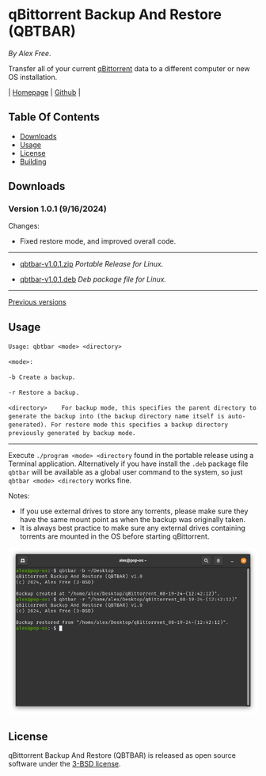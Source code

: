 # qBittorrent Backup And Restore (QBTBAR)

_By Alex Free_.

Transfer all of your current [qBittorrent](https://www.qbittorrent.org/) data to a different computer or new OS installation.

| [Homepage](https://alex-free.github.io/qbtbar) | [Github](https://github.com/alex-free/qbittorrent-backup-and-restore) |

## Table Of Contents

* [Downloads](#downloads)
* [Usage](#usage)
* [License](#license)
* [Building](build.md)

## Downloads

### Version 1.0.1 (9/16/2024)

Changes:

* Fixed restore mode, and improved overall code.

---------------------------------------

* [qbtbar-v1.0.1.zip](https://github.com/alex-free/qbittorrent-backup-and-restore/releases/download/v1.0.1/qbtbar-v1.0.1.zip) _Portable Release for Linux._

* [qbtbar-v1.0.1.deb](https://github.com/alex-free/qbittorrent-backup-and-restore/releases/download/v1.0.1/qbtbar-v1.0.1.deb) _Deb package file for Linux._

---------------------------------------

[Previous versions](changelog.md)

## Usage

`Usage: qbtbar <mode> <directory>`

`<mode>:`

`-b	Create a backup.`

`-r	Restore a backup.`

`<directory>	For backup mode, this specifies the parent directory to generate the backup into (the backup directory name itself is auto-generated). For restore mode this specifies a backup directory previously generated by backup mode.`

---------------------------------------

Execute `./program <mode> <directory` found in the portable release using a Terminal application. Alternatively if you have install the `.deb` package file `qbtbar` will be available as a global user command to the system, so just `qbtbar <mode> <directory` works fine.

Notes:

* If you use external drives to store any torrents, please make sure they have the same mount point as when the backup was originally taken. 
* It is always best practice to make sure any external drives containing torrents are mounted in the OS before starting qBittorrent.

![qbtbar](images/qbtbar.png)

## License

qBittorrent Backup And Restore (QBTBAR) is released as open source software under the [3-BSD license](license.md).

